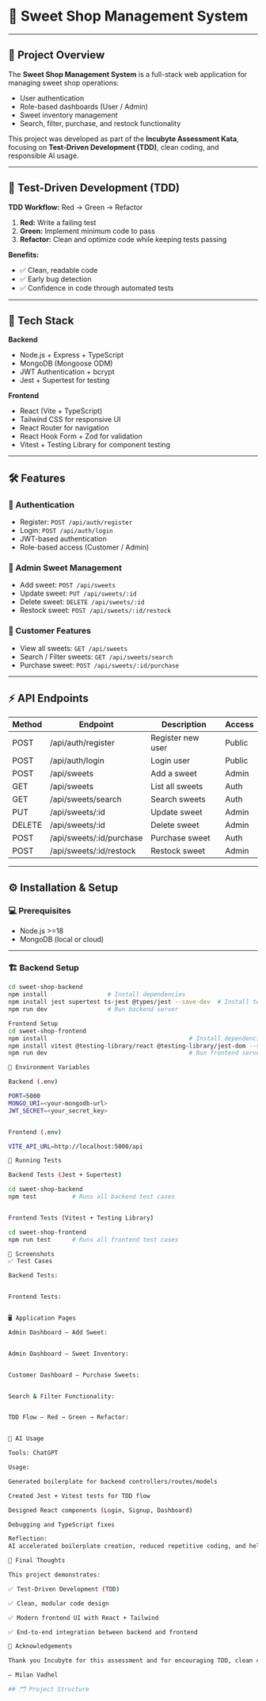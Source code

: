 # 🍬 Sweet Shop Management System

---

## 📖 Project Overview
The **Sweet Shop Management System** is a full-stack web application for managing sweet shop operations:  
- User authentication  
- Role-based dashboards (User / Admin)  
- Sweet inventory management  
- Search, filter, purchase, and restock functionality  

This project was developed as part of the **Incubyte Assessment Kata**, focusing on **Test-Driven Development (TDD)**, clean coding, and responsible AI usage.

---

## 🔁 Test-Driven Development (TDD)
**TDD Workflow:** Red → Green → Refactor  

1. **Red:** Write a failing test  
2. **Green:** Implement minimum code to pass  
3. **Refactor:** Clean and optimize code while keeping tests passing  

**Benefits:**  
- ✅ Clean, readable code  
- ✅ Early bug detection  
- ✅ Confidence in code through automated tests  

---

## 🚀 Tech Stack

**Backend**  
- Node.js + Express + TypeScript  
- MongoDB (Mongoose ODM)  
- JWT Authentication + bcrypt  
- Jest + Supertest for testing  

**Frontend**  
- React (Vite + TypeScript)  
- Tailwind CSS for responsive UI  
- React Router for navigation  
- React Hook Form + Zod for validation  
- Vitest + Testing Library for component testing  


---

## 🛠 Features

### 🔑 Authentication
- Register: `POST /api/auth/register`  
- Login: `POST /api/auth/login`  
- JWT-based authentication  
- Role-based access (Customer / Admin)  

### 🍭 Admin Sweet Management
- Add sweet: `POST /api/sweets`  
- Update sweet: `PUT /api/sweets/:id`  
- Delete sweet: `DELETE /api/sweets/:id`  
- Restock sweet: `POST /api/sweets/:id/restock`  

### 🛒 Customer Features
- View all sweets: `GET /api/sweets`  
- Search / Filter sweets: `GET /api/sweets/search`  
- Purchase sweet: `POST /api/sweets/:id/purchase`  

---

## ⚡ API Endpoints

| Method | Endpoint | Description | Access |
|--------|----------|-------------|--------|
| POST   | /api/auth/register | Register new user | Public |
| POST   | /api/auth/login | Login user | Public |
| POST   | /api/sweets | Add a sweet | Admin |
| GET    | /api/sweets | List all sweets | Auth |
| GET    | /api/sweets/search | Search sweets | Auth |
| PUT    | /api/sweets/:id | Update sweet | Admin |
| DELETE | /api/sweets/:id | Delete sweet | Admin |
| POST   | /api/sweets/:id/purchase | Purchase sweet | Auth |
| POST   | /api/sweets/:id/restock | Restock sweet | Admin |

---

## ⚙️ Installation & Setup

### 💻 Prerequisites
- Node.js >=18  
- MongoDB (local or cloud)

---

### 🏗 Backend Setup

```bash
cd sweet-shop-backend
npm install                 # Install dependencies
npm install jest supertest ts-jest @types/jest --save-dev  # Install testing libraries
npm run dev                 # Run backend server

Frontend Setup
cd sweet-shop-frontend
npm install                                        # Install dependencies
npm install vitest @testing-library/react @testing-library/jest-dom --save-dev  # Install testing libraries
npm run dev                                        # Run frontend server

🌿 Environment Variables

Backend (.env)

PORT=5000
MONGO_URI=<your-mongodb-url>
JWT_SECRET=<your_secret_key>


Frontend (.env)

VITE_API_URL=http://localhost:5000/api

🧪 Running Tests

Backend Tests (Jest + Supertest)

cd sweet-shop-backend
npm test          # Runs all backend test cases


Frontend Tests (Vitest + Testing Library)

cd sweet-shop-frontend
npm run test      # Runs all frontend test cases

📸 Screenshots
✅ Test Cases

Backend Tests:


Frontend Tests:


🖥 Application Pages

Admin Dashboard – Add Sweet:


Admin Dashboard – Sweet Inventory:


Customer Dashboard – Purchase Sweets:


Search & Filter Functionality:


TDD Flow – Red → Green → Refactor:


🤖 AI Usage

Tools: ChatGPT

Usage:

Generated boilerplate for backend controllers/routes/models

Created Jest + Vitest tests for TDD flow

Designed React components (Login, Signup, Dashboard)

Debugging and TypeScript fixes

Reflection:
AI accelerated boilerplate creation, reduced repetitive coding, and helped focus on business logic and architecture. All code was manually reviewed and tested.

🚀 Final Thoughts

This project demonstrates:

✅ Test-Driven Development (TDD)

✅ Clean, modular code design

✅ Modern frontend UI with React + Tailwind

✅ End-to-end integration between backend and frontend

🙏 Acknowledgements

Thank you Incubyte for this assessment and for encouraging TDD, clean coding, and AI-assisted development.

— Milan Vadhel

## 🗂 Project Structure

